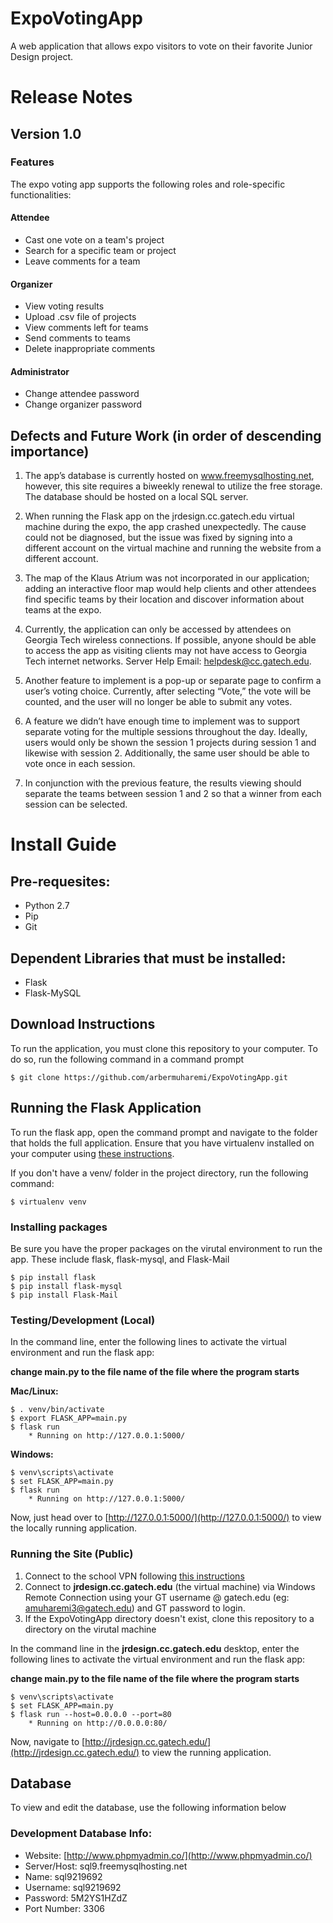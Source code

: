 # ExpoVotingApp
A web application that allows expo visitors to vote on their favorite Junior Design project.

# Release Notes

## Version 1.0

### Features
The expo voting app supports the following roles and role-specific functionalities:
#### Attendee
* Cast one vote on a team's project
* Search for a specific team or project
* Leave comments for a team
#### Organizer
* View voting results
* Upload .csv file of projects
* View comments left for teams
* Send comments to teams
* Delete inappropriate comments
#### Administrator
* Change attendee password
* Change organizer password

## Defects and Future Work (in order of descending importance)
1. The app’s database is currently hosted on www.freemysqlhosting.net, however, this site requires a biweekly renewal to utilize the free storage. The database should be hosted on a local SQL server. 

2. When running the Flask app on the jrdesign.cc.gatech.edu virtual machine during the expo, the app crashed unexpectedly. The cause could not be diagnosed, but the issue was fixed by signing into a different account on the virtual machine and running the website from a different account.

3. The map of the Klaus Atrium was not incorporated in our application; adding an interactive floor map would help clients and other attendees find specific teams by their location and discover information about teams at the expo.

4. Currently, the application can only be accessed by attendees on Georgia Tech wireless connections. If possible, anyone should be able to access the app as visiting clients may not have access to Georgia Tech internet networks. Server Help Email: helpdesk@cc.gatech.edu.

5. Another feature to implement is a pop-up or separate page to confirm a user’s voting choice. Currently, after selecting “Vote,” the vote will be counted, and the user will no longer be able to submit any votes.

6. A feature we didn’t have enough time to implement was to support separate voting for the multiple sessions throughout the day. Ideally, users would only be shown the session 1 projects during session 1 and likewise with session 2. Additionally, the same user should be able to vote once in each session.

7. In conjunction with the previous feature, the results viewing should separate the teams between session 1 and 2 so that a winner from each session can be selected.

# Install Guide

## Pre-requesites:
* Python 2.7
* Pip
* Git
## Dependent Libraries that must be installed:
* Flask
* Flask-MySQL
## Download Instructions
To run the application, you must clone this repository to your computer. To do so, run the following command in a command prompt
    
    $ git clone https://github.com/arbermuharemi/ExpoVotingApp.git 
    
## Running the Flask Application

To run the flask app, open the command prompt and navigate to the folder that holds the full application. Ensure that you have virtualenv installed on your computer using [these instructions](http://flask.pocoo.org/docs/0.11/installation/#installation).

If you don't have a venv/ folder in the project directory, run the following command:

    $ virtualenv venv

### Installing packages
Be sure you have the proper packages on the virutal environment to run the app.  These include flask, flask-mysql, and Flask-Mail

 	$ pip install flask
 	$ pip install flask-mysql
 	$ pip install Flask-Mail
 	
### Testing/Development (Local)
In the command line, enter the following lines to activate the virtual environment and run the flask app:

**__change main.py to the file name of the file where the program starts__**

__**Mac/Linux:**__

    $ . venv/bin/activate
    $ export FLASK_APP=main.py
    $ flask run
        * Running on http://127.0.0.1:5000/
        
__**Windows:**__

    $ venv\scripts\activate
    $ set FLASK_APP=main.py
    $ flask run
        * Running on http://127.0.0.1:5000/

Now, just head over to [http://127.0.0.1:5000/](http://127.0.0.1:5000/) to view the locally running application.

### Running the Site (Public)
1. Connect to the school VPN following [this instructions](https://faq.oit.gatech.edu/content/how-do-i-get-started-campus-vpn)
2. Connect to __jrdesign.cc.gatech.edu__ (the virtual machine) via Windows Remote Connection using your GT username @ gatech.edu (eg: amuharemi3@gatech.edu) and GT password to login.
3. If the ExpoVotingApp directory doesn't exist, clone this repository to a directory on the virutal machine

In the command line in the __jrdesign.cc.gatech.edu__ desktop, enter the following lines to activate the virtual environment and run the flask app:

**__change main.py to the file name of the file where the program starts__**

    $ venv\scripts\activate
    $ set FLASK_APP=main.py
    $ flask run --host=0.0.0.0 --port=80
        * Running on http://0.0.0.0:80/

Now, navigate to [http://jrdesign.cc.gatech.edu/](http://jrdesign.cc.gatech.edu/) to view the running application.

## Database
To view and edit the database, use the following information below

### Development Database Info:
* Website: [http://www.phpmyadmin.co/](http://www.phpmyadmin.co/)
* Server/Host: sql9.freemysqlhosting.net
* Name: sql9219692
* Username: sql9219692
* Password: 5M2YS1HZdZ
* Port Number: 3306
